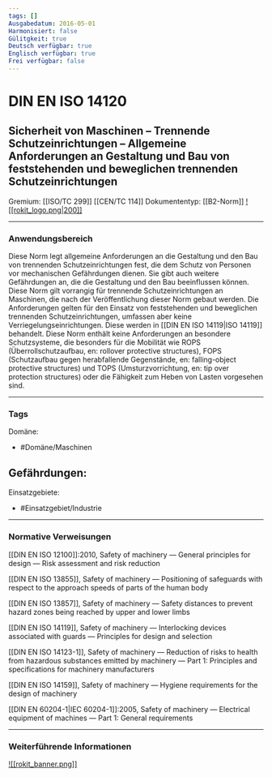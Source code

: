 ```yaml
---
tags: []
Ausgabedatum: 2016-05-01
Harmonisiert: false
Gülitgkeit: true
Deutsch verfügbar: true
Englisch verfügbar: true
Frei verfügbar: false
---
```


# DIN EN ISO 14120
## Sicherheit von Maschinen – Trennende Schutzeinrichtungen – Allgemeine Anforderungen an Gestaltung und Bau von feststehenden und beweglichen trennenden Schutzeinrichtungen

Gremium: [[ISO/TC 299]] [[CEN/TC 114]]
Dokumententyp: [[B2-Norm]]
[![[rokit_logo.png|200]]](https://public-robots.de/)

***
### Anwendungsbereich

Diese Norm legt allgemeine Anforderungen an die Gestaltung und den Bau von trennenden Schutzeinrichtungen fest, die dem Schutz von Personen vor mechanischen Gefährdungen dienen.
Sie gibt auch weitere Gefährdungen an, die die Gestaltung und den Bau beeinflussen können. 
Diese Norm gilt vorrangig für trennende Schutzeinrichtungen an Maschinen, die nach der Veröffentlichung dieser Norm gebaut werden. 
Die Anforderungen gelten für den Einsatz von feststehenden und beweglichen trennenden Schutzeinrichtungen, umfassen aber keine Verriegelungseinrichtungen. Diese werden in [[DIN EN ISO 14119|ISO 14119]] behandelt. 
Diese Norm enthält keine Anforderungen an besondere Schutzsysteme, die besonders für die Mobilität wie ROPS (Überrollschutzaufbau, en: rollover protective structures), FOPS (Schutzaufbau gegen herabfallende Gegenstände, en: falling-object protective structures) und TOPS (Umsturzvorrichtung, en: tip over protection structures) oder die Fähigkeit zum Heben von Lasten vorgesehen sind.

***
### Tags

Domäne:
- #Domäne/Maschinen 

Gefährdungen:
- 

Einsatzgebiete:
- #Einsatzgebiet/Industrie 

***
### Normative Verweisungen


[[DIN EN ISO 12100]]:2010, Safety of machinery — General principles for design — Risk assessment and risk reduction

[[DIN EN ISO 13855]], Safety of machinery — Positioning of safeguards with respect to the approach speeds of parts of the human body

[[DIN EN ISO 13857]], Safety of machinery — Safety distances to prevent hazard zones being reached by upper and lower limbs

[[DIN EN ISO 14119]], Safety of machinery — Interlocking devices associated with guards — Principles for design and selection

[[DIN EN ISO 14123-1]], Safety of machinery — Reduction of risks to health from hazardous substances emitted by machinery — Part 1: Principles and specifications for machinery manufacturers

[[DIN EN ISO 14159]], Safety of machinery — Hygiene requirements for the design of machinery

[[DIN EN 60204-1|IEC 60204-1]]:2005, Safety of machinery — Electrical equipment of machines — Part 1: General requirements

***
### Weiterführende Informationen



[![[rokit_banner.png]]](https://public-robots.de/)

